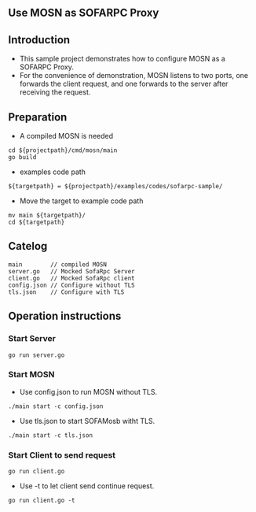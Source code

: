 ## Use MOSN as SOFARPC Proxy

## Introduction

+ This sample project demonstrates how to configure MOSN as a SOFARPC Proxy.
+ For the convenience of demonstration, MOSN listens to two ports, one forwards the client request,
 and one forwards to the server after receiving the request.

## Preparation

+ A compiled MOSN is needed

```
cd ${projectpath}/cmd/mosn/main
go build
```

+ examples code path

```
${targetpath} = ${projectpath}/examples/codes/sofarpc-sample/
```

+ Move the target to example code path

```
mv main ${targetpath}/
cd ${targetpath}

```


## Catelog

```
main        // compiled MOSN
server.go   // Mocked SofaRpc Server
client.go   // Mocked SofaRpc client
config.json // Configure without TLS
tls.json    // Configure with TLS
```

## Operation instructions

### Start Server 

```
go run server.go
```

### Start MOSN

+ Use config.json to run MOSN without TLS.

```
./main start -c config.json
```

+ Use tls.json to start SOFAMosb witht TLS.

```
./main start -c tls.json
```


### Start Client to send request

```
go run client.go
```
+ Use -t to let client send continue request. 

```
go run client.go -t
```
